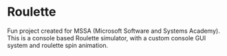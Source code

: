# Roulette
Fun project created for MSSA (Microsoft Software and Systems Academy). This is a console based Roulette simulator, with a custom console GUI system and roulette spin animation.
